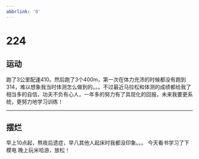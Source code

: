 ```yaml
---
abbrlink: '0'
---
```

# 224

## 运动

跑了3公里配速410。然后跑了3个400m，第一次在体力充沛的时候都没有跑到314，难以想象我当时体测怎么做到的。。。不过最近马拉松和体测的成绩都给我了相当多的自信，功夫不负有心人，一年多的努力有了具现化的回报，未来我要更系统，更努力地学习训练！
***

## 摆烂

早上10点起，熬夜后遗症，早八其他人起床时我都没印象。。。
今天看书学习了下模电
晚上玩米哈游，放松！

